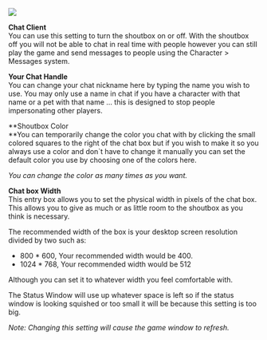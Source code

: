 ---
---
[![](https://lohcdn.com/images/t_optionschat.jpg)](https://lohcdn.com/images/optionschat.jpg)

**Chat Client**  
You can use this setting to turn the shoutbox on or off. With the shoutbox off you will not be able to chat in real time with people however you can still play the game and send messages to people using the Character > Messages system.

**Your Chat Handle**  
You can change your chat nickname here by typing the name you wish to use. You may only use a name in chat if you have a character with that name or a pet with that name ... this is designed to stop people impersonating other players.

**Shoutbox Color  
**You can temporarily change the color you chat with by clicking the small colored squares to the right of the chat box but if you wish to make it so you always use a color and don\`t have to change it manually you can set the default color you use by choosing one of the colors here.

_You can change the color as many times as you want._

**Chat box Width**  
This entry box allows you to set the physical width in pixels of the chat box. This allows you to give as much or as little room to the shoutbox as you think is necessary.

The recommended width of the box is your desktop screen resolution divided by two such as:

*   800 \* 600, Your recommended width would be 400.
*   1024 \* 768, Your recommended width would be 512

Although you can set it to whatever width you feel comfortable with.

The Status Window will use up whatever space is left so if the status window is looking squished or too small it will be because this setting is too big.

_Note: Changing this setting will cause the game window to refresh._